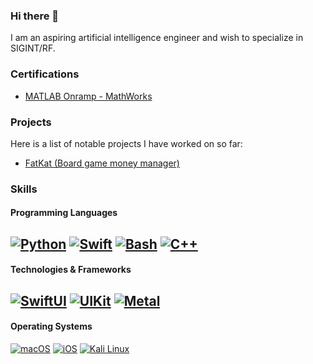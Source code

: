 ### Hi there 👋
I am an aspiring artificial intelligence engineer and wish to specialize in SIGINT/RF.

### Certifications
- [MATLAB Onramp - MathWorks](https://matlabacademy.mathworks.com/progress/share/certificate.html?id=34280f78-e50a-4dba-88ef-09ced0e44650&)

### Projects
Here is a list of notable projects I have worked on so far:
- [FatKat (Board game money manager)](https://fatkat-app.com)

### Skills
#### Programming Languages
[![Python](https://img.shields.io/badge/-Python-black?logo=python&style=for-the-badge)](https://github.com/natSegOS)
[![Swift](https://img.shields.io/badge/-Swift-black?logo=swift&style=for-the-badge)](https://github.com/natSegOS)
[![Bash](https://img.shields.io/badge/-Bash-black?logo=gnu-bash&style=for-the-badge)](https://github.com/natSegOS)
[![C++](https://img.shields.io/badge/-C++-black?logo=c++&style=for-the-badge)](https://github.com/natSegOS)
--
#### Technologies & Frameworks
[![SwiftUI](https://img.shields.io/badge/-SwiftUI-black?logo=swiftui&style=for-the-badge)](https://github.com/natSegOS)
[![UIKit](https://img.shields.io/badge/-UIKit-black?logo=uikit&style=for-the-badge)](https://github.com/natSegOS)
[![Metal](https://img.shields.io/badge/-Metal-black?logo=metal&style=for-the-badge)](https://github.com/natSegOS)
--
#### Operating Systems
[![macOS](https://img.shields.io/badge/-macOS-black?logo=macos&style=for-the-badge)](https://www.apple.com/macos/ventura/)
[![iOS](https://img.shields.io/badge/-iOS-black?logo=ios&style=for-the-badge)](https://www.apple.com/ios/ios-16/)
[![Kali Linux](https://img.shields.io/badge/-Kali%20Linux-black?logo=kali-linux&style=for-the-badge)](https://github.com/natSegOS)
<!--
**natSegOS/natSegOS** is a ✨ _special_ ✨ repository because its `README.md` (this file) appears on your GitHub profile.

Here are some ideas to get you started:

- 🔭 I’m currently working on ...
- 🌱 I’m currently learning ...
- 👯 I’m looking to collaborate on ...
- 🤔 I’m looking for help with ...
- 💬 Ask me about ...
- 📫 How to reach me: ...
- 😄 Pronouns: ...
- ⚡ Fun fact: ...
-->
